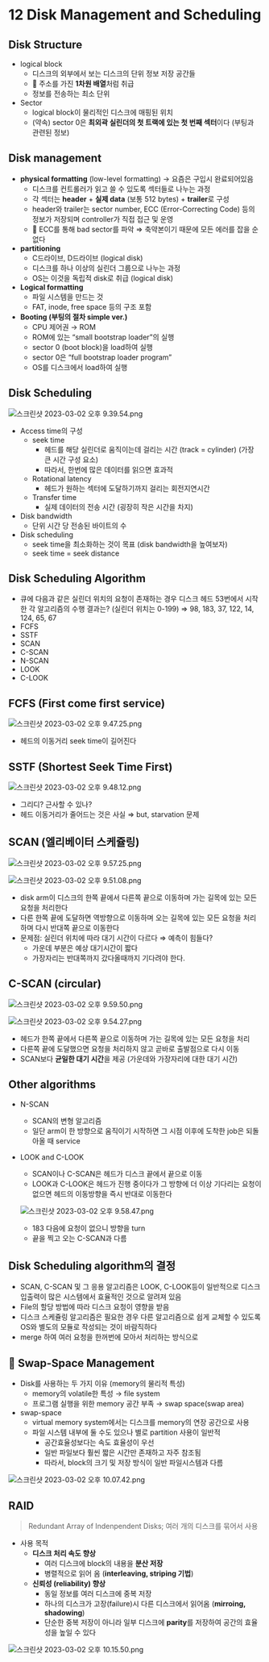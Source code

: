 # 12 Disk Management and Scheduling

## Disk Structure

- logical block
    - 디스크의 외부에서 보는 디스크의 단위 정보 저장 공간들
    - 📌 주소를 가진 **1차원 배열**처럼 취급
    - 정보를 전송하는 최소 단위
- Sector
    - logical block이 물리적인 디스크에 매핑된 위치
    - (약속) sector 0은 **최외곽 실린더의 첫 트랙에 있는 첫 번째 섹터**이다 (부팅과 관련된 정보)

## Disk management

- **physical formatting** (low-level formatting) → 요즘은 구입시 완료되어있음
    - 디스크를 컨트롤러가 읽고 쓸 수 있도록 섹터들로 나누는 과정
    - 각 섹터는 **header** + **실제 data** (보통 512 bytes) + **trailer**로 구성
    - header와 trailer는 sector number, ECC (Error-Correcting Code) 등의 정보가 저장되며 controller가 직접 접근 및 운영
    - 📝 ECC를 통해 bad sector를 파악 ⇒ 축약본이기 때문에 모든 에러를 잡을 순 없다
- **partitioning**
    - C드라이브, D드라이브 (logical disk)
    - 디스크를 하나 이상의 실린더 그룹으로 나누는 과정
    - OS는 이것을 독립적 disk로 취급 (logical disk)
- **Logical formatting**
    - 파일 시스템을 만드는 것
    - FAT, inode, free space 등의 구조 포함
- **Booting (부팅의 절차 simple ver.)**
    - CPU 제어권 → ROM
    - ROM에 있는 “small bootstrap loader”의 실행
    - sector 0 (boot block)을 load하여 실행
    - sector 0은 “full bootstrap loader program”
    - OS를 디스크에서 load하여 실행

## Disk Scheduling

![스크린샷 2023-03-02 오후 9.39.54.png](src/%25E1%2584%2589%25E1%2585%25B3%25E1%2584%258F%25E1%2585%25B3%25E1%2584%2585%25E1%2585%25B5%25E1%2586%25AB%25E1%2584%2589%25E1%2585%25A3%25E1%2586%25BA_2023-03-02_%25E1%2584%258B%25E1%2585%25A9%25E1%2584%2592%25E1%2585%25AE_9.39.54.png)

- Access time의 구성
    - seek time
        - 헤드를 해당 실린더로 움직이는데 걸리는 시간 (track = cylinder) (가장 큰 시간 구성 요소)
        - 따라서, 한번에 많은 데이터를 읽으면 효과적
    - Rotational latency
        - 헤드가 원하는 섹터에 도달하기까지 걸리는 회전지연시간
    - Transfer time
        - 실제 데이터의 전송 시간 (굉장히 작은 시간을 차지)
- Disk bandwidth
    - 단위 시간 당 전송된 바이트의 수
- Disk scheduling
    - seek time을 최소화하는 것이 목표 (disk bandwidth을 높여보자)
    - seek time = seek distance

## Disk Scheduling Algorithm

- 큐에 다음과 같은 실린더 위치의 요청이 존재하는 경우 디스크 헤드 53번에서 시작한 각 알고리즘의 수행 결과는? (실린더 위치는 0-199) ⇒ 98, 183, 37, 122, 14, 124, 65, 67
- FCFS
- SSTF
- SCAN
- C-SCAN
- N-SCAN
- LOOK
- C-LOOK

## FCFS (First come first service)

![스크린샷 2023-03-02 오후 9.47.25.png](src/%25E1%2584%2589%25E1%2585%25B3%25E1%2584%258F%25E1%2585%25B3%25E1%2584%2585%25E1%2585%25B5%25E1%2586%25AB%25E1%2584%2589%25E1%2585%25A3%25E1%2586%25BA_2023-03-02_%25E1%2584%258B%25E1%2585%25A9%25E1%2584%2592%25E1%2585%25AE_9.47.25.png)

- 헤드의 이동거리 seek time이 길어진다

## SSTF (Shortest Seek Time First)

![스크린샷 2023-03-02 오후 9.48.12.png](src/%25E1%2584%2589%25E1%2585%25B3%25E1%2584%258F%25E1%2585%25B3%25E1%2584%2585%25E1%2585%25B5%25E1%2586%25AB%25E1%2584%2589%25E1%2585%25A3%25E1%2586%25BA_2023-03-02_%25E1%2584%258B%25E1%2585%25A9%25E1%2584%2592%25E1%2585%25AE_9.48.12.png)

- 그리디? 근사할 수 있나?
- 헤드 이동거리가 줄어드는 것은 사실 ⇒ but, starvation 문제

## SCAN (엘리베이터 스케쥴링)

![스크린샷 2023-03-02 오후 9.57.25.png](src/%25E1%2584%2589%25E1%2585%25B3%25E1%2584%258F%25E1%2585%25B3%25E1%2584%2585%25E1%2585%25B5%25E1%2586%25AB%25E1%2584%2589%25E1%2585%25A3%25E1%2586%25BA_2023-03-02_%25E1%2584%258B%25E1%2585%25A9%25E1%2584%2592%25E1%2585%25AE_9.57.25.png)

![스크린샷 2023-03-02 오후 9.51.08.png](src/%25E1%2584%2589%25E1%2585%25B3%25E1%2584%258F%25E1%2585%25B3%25E1%2584%2585%25E1%2585%25B5%25E1%2586%25AB%25E1%2584%2589%25E1%2585%25A3%25E1%2586%25BA_2023-03-02_%25E1%2584%258B%25E1%2585%25A9%25E1%2584%2592%25E1%2585%25AE_9.51.08.png)

- disk arm이 디스크의 한쪽 끝에서 다른쪽 끝으로 이동하며 가는 길목에 있는 모든 요청을 처리한다
- 다른 한쪽 끝에 도달하면 역방향으로 이동하며 오는 길목에 있는 모든 요청을 처리하며 다시 반대쪽 끝으로 이동한다
- 문제점: 실린더 위치에 따라 대기 시간이 다르다 ⇒ 예측이 힘들다?
    - 가운데 부분은 예상 대기시간이 짧다
    - 가장자리는 반대쪽까지 갔다올때까지 기다려야 한다.

## C-SCAN (circular)

![스크린샷 2023-03-02 오후 9.59.50.png](src/%25E1%2584%2589%25E1%2585%25B3%25E1%2584%258F%25E1%2585%25B3%25E1%2584%2585%25E1%2585%25B5%25E1%2586%25AB%25E1%2584%2589%25E1%2585%25A3%25E1%2586%25BA_2023-03-02_%25E1%2584%258B%25E1%2585%25A9%25E1%2584%2592%25E1%2585%25AE_9.59.50.png)

![스크린샷 2023-03-02 오후 9.54.27.png](src/%25E1%2584%2589%25E1%2585%25B3%25E1%2584%258F%25E1%2585%25B3%25E1%2584%2585%25E1%2585%25B5%25E1%2586%25AB%25E1%2584%2589%25E1%2585%25A3%25E1%2586%25BA_2023-03-02_%25E1%2584%258B%25E1%2585%25A9%25E1%2584%2592%25E1%2585%25AE_9.54.27.png)

- 헤드가 한쪽 끝에서 다른쪽 끝으로 이동하며 가는 길목에 있는 모든 요청을 처리
- 다른쪽 끝에 도달했으면 요청을 처리하지 않고 곧바로 출발점으로 다시 이동
- SCAN보다 **균일한 대기 시간**을 제공 (가운데와 가장자리에 대한 대기 시간)

## Other algorithms

- N-SCAN
    - SCAN의 변형 알고리즘
    - 일단 arm이 한 방향으로 움직이기 시작하면 그 시점 이후에 도착한 job은 되돌아올 때 service
- LOOK and C-LOOK
    - SCAN이나 C-SCAN은 헤드가 디스크 끝에서 끝으로 이동
    - LOOK과 C-LOOK은 헤드가 진행 중이다가 그 방향에 더 이상 기다리는 요청이 없으면 헤드의 이동방향을 즉시 반대로 이동한다
    
    ![스크린샷 2023-03-02 오후 9.58.47.png](src/%25E1%2584%2589%25E1%2585%25B3%25E1%2584%258F%25E1%2585%25B3%25E1%2584%2585%25E1%2585%25B5%25E1%2586%25AB%25E1%2584%2589%25E1%2585%25A3%25E1%2586%25BA_2023-03-02_%25E1%2584%258B%25E1%2585%25A9%25E1%2584%2592%25E1%2585%25AE_9.58.47.png)
    
    - 183 다음에 요청이 없으니 방향을 turn
    - 끝을 찍고 오는 C-SCAN과 다름

## Disk Scheduling algorithm의 결정

- SCAN, C-SCAN 및 그 응용 알고리즘은 LOOK, C-LOOK등이 일반적으로 디스크 입출력이 많은 시스템에서 효율적인 것으로 알려져 있음
- File의 할당 방법에 따라 디스크 요청이 영향을 받음
- 디스크 스케쥴링 알고리즘은 필요한 경우 다른 알고리즘으로 쉽게 교체할 수 있도록 OS와 별도의 모듈로 작성되는 것이 바람직하다
- merge 하여 여러 요청을 한꺼번에 모아서 처리하는 방식으로

## 📌 Swap-Space Management

- Disk를 사용하는 두 가지 이유 (memory의 물리적 특성)
    - memory의 volatile한 특성 → file system
    - 프로그램 실행을 위한 memory 공간 부족 → swap space(swap area)
- swap-space
    - virtual memory system에서는 디스크를 memory의 연장 공간으로 사용
    - 파일 시스템 내부에 둘 수도 있으나 별로 partition 사용이 일반적
        - 공간효율성보다는 속도 효율성이 우선
        - 일반 파일보다 훨씬 짧은 시간만 존재하고 자주 참조됨
        - 따라서, block의 크기 및 저장 방식이 일반 파일시스템과 다름

![스크린샷 2023-03-02 오후 10.07.42.png](src/%25E1%2584%2589%25E1%2585%25B3%25E1%2584%258F%25E1%2585%25B3%25E1%2584%2585%25E1%2585%25B5%25E1%2586%25AB%25E1%2584%2589%25E1%2585%25A3%25E1%2586%25BA_2023-03-02_%25E1%2584%258B%25E1%2585%25A9%25E1%2584%2592%25E1%2585%25AE_10.07.42.png)

## RAID

> Redundant Array of Indenpendent Disks; 여러 개의 디스크를 묶어서 사용
> 
- 사용 목적
    - **디스크 처리 속도 향상**
        - 여러 디스크에 block의 내용을 **분산 저장**
        - 병렬적으로 읽어 옴 (**interleaving, striping 기법**)
    - **신뢰성 (reliability) 향상**
        - 동일 정보를 여러 디스크에 중복 저장
        - 하나의 디스크가 고장(failure)시 다른 디스크에서 읽어옴 (**mirroing, shadowing**)
        - 단순한 중복 저장이 아니라 일부 디스크에 **parity**를 저장하여 공간의 효율성을 높일 수 있다

![스크린샷 2023-03-02 오후 10.15.50.png](src/%25E1%2584%2589%25E1%2585%25B3%25E1%2584%258F%25E1%2585%25B3%25E1%2584%2585%25E1%2585%25B5%25E1%2586%25AB%25E1%2584%2589%25E1%2585%25A3%25E1%2586%25BA_2023-03-02_%25E1%2584%258B%25E1%2585%25A9%25E1%2584%2592%25E1%2585%25AE_10.15.50.png)